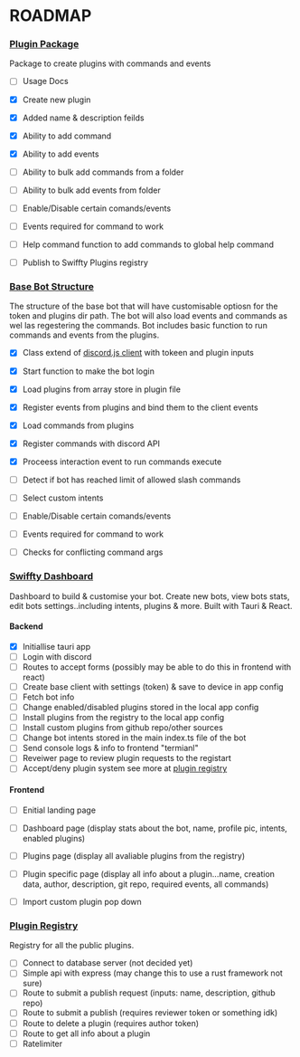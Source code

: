 # ROADMAP


### [Plugin Package](https://github.com/Swiffty-Bot/Plugin-Builder)
Package to create plugins with commands and events
- [ ] Usage Docs
- [X] Create new plugin
- [X] Added name & description feilds
- [X] Ability to add command
- [X] Ability to add events
- [ ] Ability to bulk add commands from a folder
- [ ] Ability to bulk add events from folder
- [ ] Enable/Disable certain comands/events
- [ ] Events required for command to work
- [ ] Help command function to add commands to global help command
- [ ] Publish to Swiffty Plugins registry



### [Base Bot Structure](https://github.com/Swiffty-Bot/Base-Bot)
The structure of the base bot that will have customisable optiosn for the token and plugins dir path. The bot will also load events and commands as wel las regestering the commands. Bot includes basic function to run commands and events from the plugins.
- [X] Class extend of [discord.js client](https://discord.js.org/docs/packages/discord.js/14.14.1/Client:Class) with tokeen and plugin inputs
- [X] Start function to make the bot login
- [X] Load plugins from array store in plugin file
- [X] Register events from plugins and bind them to the client events
- [X] Load commands from plugins
- [X] Register commands with discord API
- [X] Proceess interaction event to run commands execute
- [ ] Detect if bot has reached limit of allowed slash commands
- [ ] Select custom intents
- [ ] Enable/Disable certain comands/events
- [ ] Events required for command to work
- [ ] Checks for conflicting command args


### [Swiffty Dashboard](https://github.com/Swiffty-Bot/Swiffty-Dashboard)
Dashboard to build & customise your bot. Create new bots, view bots stats, edit bots settings..including intents, plugins & more. Built with Tauri & React.
#### Backend
- [X] Initiallise tauri app
- [ ] Login with discord
- [ ] Routes to accept forms (possibly may be able to do this in frontend with react)
- [ ] Create base client with settings (token) & save to device in app config
- [ ] Fetch bot info
- [ ] Change enabled/disabled plugins stored in the local app config
- [ ] Install plugins from the registry to the local app config
- [ ] Install custom plugins from github repo/other sources
- [ ] Change bot intents stored in the main index.ts file of the bot
- [ ] Send console logs & info to frontend "termianl"
- [ ] Reveiwer page to review plugin requests to the registart
- [ ] Accept/deny plugin system see more at [plugin registry](https://github.com/Swiffty-Bot/Plugin-Registry)
#### Frontend
- [ ] Enitial landing page
- [ ] Dashboard page (display stats about the bot, name, profile pic, intents, enabled plugins)
- [ ] Plugins page (display all avaliable plugins from the registry)
- [ ] Plugin specific page (display all info about a plugin...name, creation data, author, description, git repo, required events, all commands)
- [ ] Import custom plugin pop down


### [Plugin Registry](https://github.com/Swiffty-Bot/Plugin-Registry)
Registry for all the public plugins.
- [ ] Connect to database server (not decided yet)
- [ ] Simple api with express (may change this to use a rust framework not sure)
- [ ] Route to submit a publish request (inputs: name, description, github repo)
- [ ] Route to submit a publish (requires reviewer token or something idk)
- [ ] Route to delete a plugin (requires author token)
- [ ] Route to get all info about a plugin
- [ ] Ratelimiter
